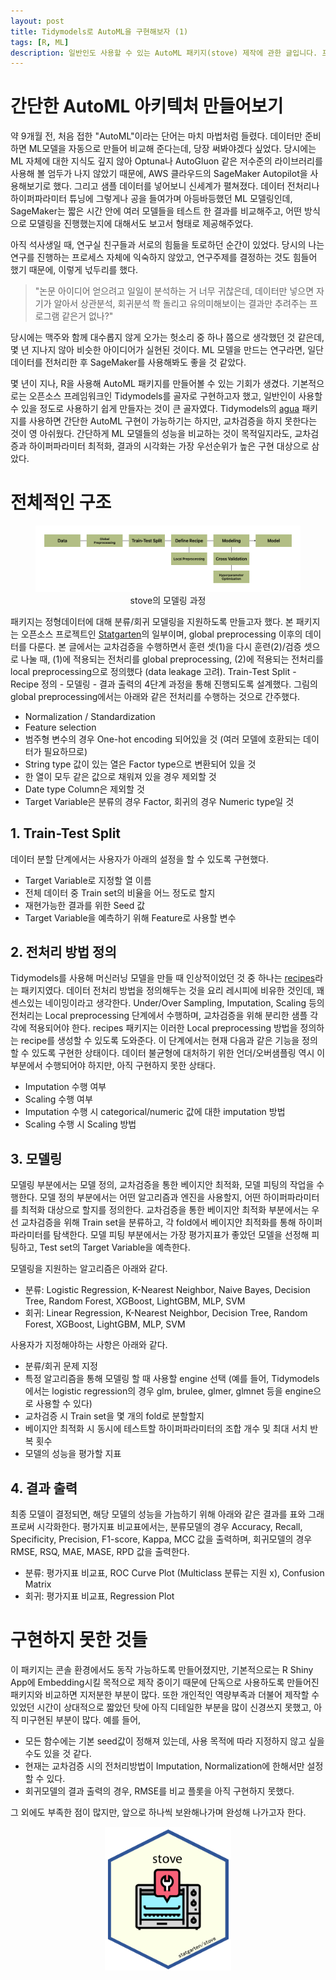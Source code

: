 ```yaml
---
layout: post
title: Tidymodels로 AutoML을 구현해보자 (1)
tags: [R, ML]
description: 일반인도 사용할 수 있는 AutoML 패키지(stove) 제작에 관한 글입니다. 프로젝트는 아직 진행 중이며, 그간 고민했던 것들과 앞으로 해결해야할 것들을 정리하고, 공유하기 위해 글로 남깁니다.
---
```


# 간단한 AutoML 아키텍처 만들어보기

약 9개월 전, 처음 접한 "AutoML"이라는 단어는 마치 마법처럼 들렸다. 데이터만 준비하면 ML모델을 자동으로 만들어 비교해 준다는데, 당장 써봐야겠다 싶었다. 당시에는 ML 자체에 대한 지식도 깊지 않아 Optuna나 AutoGluon 같은 저수준의 라이브러리를 사용해 볼 엄두가 나지 않았기 때문에, AWS 클라우드의 SageMaker Autopilot을 사용해보기로 했다. 그리고 샘플 데이터를 넣어보니 신세계가 펼쳐졌다. 데이터 전처리나 하이퍼파라미터 튜닝에 그렇게나 공을 들여가며 아등바등했던 ML 모델링인데, SageMaker는 짧은 시간 안에 여러 모델들을 테스트 한 결과를 비교해주고, 어떤 방식으로 모델링을 진행했는지에 대해서도 보고서 형태로 제공해주었다.

아직 석사생일 때, 연구실 친구들과 서로의 힘듦을 토로하던 순간이 있었다. 당시의 나는 연구를 진행하는 프로세스 자체에 익숙하지 않았고, 연구주제를 결정하는 것도 힘들어 했기 때문에, 이렇게 넋두리를 했다.

> "논문 아이디어 얻으려고 일일이 분석하는 거 너무 귀찮은데, 데이터만 넣으면 자기가 알아서 상관분석, 회귀분석 쫙 돌리고 유의미해보이는 결과만 추려주는 프로그램 같은거 없나?"

당시에는 맥주와 함께 대수롭지 않게 오가는 헛소리 중 하나 쯤으로 생각했던 것 같은데, 몇 년 지나지 않아 비슷한 아이디어가 실현된 것이다. ML 모델을 만드는 연구라면, 일단 데이터를 전처리한 후 SageMaker를 사용해봐도 좋을 것 같았다. 

몇 년이 지나, R을 사용해 AutoML 패키지를 만들어볼 수 있는 기회가 생겼다. 기본적으로는 오픈소스 프레임워크인 Tidymodels를 골자로 구현하고자 했고, 일반인이 사용할 수 있을 정도로 사용하기 쉽게 만들자는 것이 큰 골자였다. Tidymodels의 [agua](https://agua.tidymodels.org/articles/auto_ml.html) 패키지를 사용하면 간단한 AutoML 구현이 가능하기는 하지만, 교차검증을 하지 못한다는 것이 영 아쉬웠다. 간단하게 ML 모델들의 성능을 비교하는 것이 목적일지라도, 교차검증과 하이퍼파라미터 최적화, 결과의 시각화는 가장 우선순위가 높은 구현 대상으로 삼았다.

# 전체적인 구조

<div align="center" class="image-with-caption">
  <figure>
    <img src="/assets/img/illustration/2023-02-26_1.png" alt="image description">
    <figcaption>stove의 모델링 과정</figcaption>
  </figure>
</div>


패키지는 정형데이터에 대해 분류/회귀 모델링을 지원하도록 만들고자 했다. 본 패키지는 오픈소스 프로젝트인 [Statgarten](https://www.r-bloggers.com/2023/03/introduction-to-data-analysis-with-statgarten/)의 일부이며, global preprocessing 이후의 데이터를 다룬다. 본 글에서는 교차검증을 수행하면서 훈련 셋(1)을 다시 훈련(2)/검증 셋으로 나눌 때, (1)에 적용되는 전처리를 global preprocessing, (2)에 적용되는 전처리를 local preprocessing으로 정의했다 (data leakage 고려). Train-Test Split - Recipe 정의 - 모델링 - 결과 출력의 4단계 과정을 통해 진행되도록 설계했다. 그림의 global preprocessing에서는 아래와 같은 전처리를 수행하는 것으로 간주했다.

  - Normalization / Standardization
  - Feature selection
  - 범주형 변수의 경우 One-hot encoding 되어있을 것 (여러 모델에 호환되는 데이터가 필요하므로)
  - String type 값이 있는 열은 Factor type으로 변환되어 있을 것
  - 한 열이 모두 같은 값으로 채워져 있을 경우 제외할 것
  - Date type Column은 제외할 것
  - Target Variable은 분류의 경우 Factor, 회귀의 경우 Numeric type일 것

## 1. Train-Test Split

데이터 분할 단계에서는 사용자가 아래의 설정을 할 수 있도록 구현했다. 

  - Target Variable로 지정할 열 이름
  - 전체 데이터 중 Train set의 비율을 어느 정도로 할지
  - 재현가능한 결과를 위한 Seed 값
  - Target Variable을 예측하기 위해 Feature로 사용할 변수

## 2. 전처리 방법 정의

Tidymodels를 사용해 머신러닝 모델을 만들 때 인상적이었던 것 중 하나는 [recipes](https://recipes.tidymodels.org/)라는 패키지였다. 데이터 전처리 방법을 정의해두는 것을 요리 레시피에 비유한 것인데, 꽤 센스있는 네이밍이라고 생각한다. Under/Over Sampling, Imputation, Scaling 등의 전처리는 Local preprocessing 단계에서 수행하며, 교차검증을 위해 분리한 샘플 각각에 적용되어야 한다. recipes 패키지는 이러한 Local preprocessing 방법을 정의하는 recipe를 생성할 수 있도록 도와준다. 이 단계에서는 현재 다음과 같은 기능을 정의할 수 있도록 구현한 상태이다. 데이터 불균형에 대처하기 위한 언더/오버샘플링 역시 이 부분에서 수행되어야 하지만, 아직 구현하지 못한 상태다.  

  - Imputation 수행 여부
  - Scaling 수행 여부
  - Imputation 수행 시 categorical/numeric 값에 대한 imputation 방법
  - Scaling 수행 시 Scaling 방법

## 3. 모델링

모델링 부분에서는 모델 정의, 교차검증을 통한 베이지안 최적화, 모델 피팅의 작업을 수행한다. 모델 정의 부분에서는 어떤 알고리즘과 엔진을 사용할지, 어떤 하이퍼파라미터를 최적화 대상으로 할지를 정의한다. 교차검증을 통한 베이지안 최적화 부분에서는 우선 교차검증을 위해 Train set을 분류하고, 각 fold에서 베이지안 최적화를 통해 하이퍼파라미터를 탐색한다. 모델 피팅 부분에서는 가장 평가지표가 좋았던 모델을 선정해 피팅하고, Test set의 Target Variable을 예측한다. 

모델링을 지원하는 알고리즘은 아래와 같다. 

  - 분류: Logistic Regression, K-Nearest Neighbor, Naive Bayes, Decision Tree, Random Forest, XGBoost, LightGBM, MLP, SVM
  - 회귀: Linear Regression, K-Nearest Neighbor, Decision Tree, Random Forest, XGBoost, LightGBM, MLP, SVM

사용자가 지정해야하는 사항은 아래와 같다.

  -  분류/회귀 문제 지정
  - 특정 알고리즘을 통해 모델링 할 때 사용할 engine 선택 (예를 들어, Tidymodels에서는 logistic regression의 경우 glm, brulee, glmer, glmnet 등을 engine으로 사용할 수 있다)
  - 교차검증 시 Train set을 몇 개의 fold로 분할할지
  - 베이지안 최적화 시 동시에 테스트할 하이퍼파라미터의 조합 개수 및 최대 서치 반복 횟수
  - 모델의 성능을 평가할 지표

## 4. 결과 출력

최종 모델이 결정되면, 해당 모델의 성능을 가늠하기 위해 아래와 같은 결과를 표와 그래프로써 시각화한다. 평가지표 비교표에서는, 분류모델의 경우 Accuracy, Recall, Specificity, Precision, F1-score, Kappa, MCC 값을 출력하며, 회귀모델의 경우 RMSE, RSQ, MAE, MASE, RPD 값을 출력한다. 

 - 분류: 평가지표 비교표, ROC Curve Plot (Multiclass 분류는 지원 x), Confusion Matrix
 - 회귀: 평가지표 비교표, Regression Plot

# 구현하지 못한 것들

이 패키지는 콘솔 환경에서도 동작 가능하도록 만들어졌지만, 기본적으로는 R Shiny App에 Embedding시킬 목적으로 제작 중이기 때문에 단독으로 사용하도록 만들어진 패키지와 비교하면 지저분한 부분이 많다. 또한 개인적인 역량부족과 더불어 제작할 수 있었던 시간이 상대적으로 짧았던 탓에 아직 디테일한 부분을 많이 신경쓰지 못했고, 아직 미구현된 부분이 많다. 예를 들어, 

  - 모든 함수에는 기본 seed값이 정해져 있는데, 사용 목적에 따라 지정하지 않고 싶을 수도 있을 것 같다. 
  - 현재는 교차검증 시의 전처리방법이 Imputation, Normalization에 한해서만 설정할 수 있다. 
  - 회귀모델의 결과 출력의 경우, RMSE를 비교 플롯을 아직 구현하지 못했다. 

 그 외에도 부족한 점이 많지만, 앞으로 하나씩 보완해나가며 완성해 나가고자 한다.

<p align="center">
  <a href="https://github.com/statgarten/stove">
    <img src="/assets/img/portfolio/stove_logo.png" height="40%" width="40%">
  </a>
</p>
